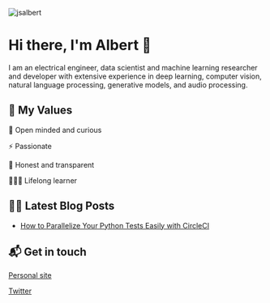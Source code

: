 <p align="left"> <img src="https://komarev.com/ghpvc/?username=jsalbert" alt="jsalbert" /> </p>

# Hi there, I'm Albert 👋 

I am an electrical engineer, data scientist and machine learning researcher and developer with extensive experience in deep learning, computer vision, natural language processing, generative models, and audio processing. 

## 📜 My Values

🌟 Open minded and curious

⚡️ Passionate

🍏 Honest and transparent

👨🏻‍💻 Lifelong learner

## ✍🏻 Latest Blog Posts

<!-- BLOG-POST-LIST:START -->
- [How to Parallelize Your Python Tests Easily with CircleCI](https://levelup.gitconnected.com/how-to-parallelize-your-python-tests-easily-with-circleci-473bd79eba98?source=rss-8ee877dce271------2)
<!-- BLOG-POST-LIST:END -->

## 📬 Get in touch

[Personal site](https://jsalbert.github.io/)

[Twitter](https://twitter.com/jsalbert_)

